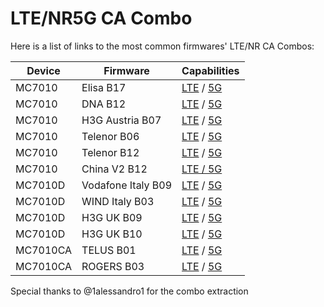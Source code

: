 # LTE/NR5G CA Combo
Here is a list of links to the most common firmwares' LTE/NR CA Combos:

| Device   | Firmware           | Capabilities                                                                               |
|----------|--------------------|---------------------------------------------------------------------------------------|
| MC7010   | Elisa B17          | [LTE](https://uecapability.smartphonecombo.it/view/?id=3d81b4da-e65f-4e1c-8785-ba7d671851f1) / [5G](https://uecapability.smartphonecombo.it/view/?id=0ea6852b-1e16-4a60-83f5-189e3ee9b4cc) |
| MC7010   | DNA B12            | [LTE](https://uecapability.smartphonecombo.it/view/?id=3988f1ab-2aa9-4cb3-8345-549fc973f611) / [5G](https://uecapability.smartphonecombo.it/view/?id=fc321d89-459b-4638-9240-fe1e829f6d45) |
| MC7010   | H3G Austria B07    | [LTE](https://uecapability.smartphonecombo.it/view/?id=6921825c-dd86-4474-867b-6cd24f3c5072) / [5G](https://uecapability.smartphonecombo.it/view/?id=9b705119-74ea-4055-b4fb-485846097e63) |
| MC7010   | Telenor B06        | [LTE](https://uecapability.smartphonecombo.it/view/?id=e37d97a6-75fb-4722-b28e-e7c333cd11ac) / [5G](https://uecapability.smartphonecombo.it/view/?id=a3fff076-92ca-4b61-8b6c-9ac43ed8901f) |
| MC7010   | Telenor B12        | [LTE](https://uecapability.smartphonecombo.it/view/multi/?id=e0c5d205-a819-448d-9012-e12e221c265e) / [5G](https://uecapability.smartphonecombo.it/view/multi/?id=5ae1b51d-bf7d-4ec5-9b5b-c29403069658) |
| MC7010   | China V2 B12       | [LTE / 5G](https://uecapability.smartphonecombo.it/view/multi/?id=14e8c18e-b6f2-47de-acd2-cbc9bae3e5db) |
| MC7010D  | Vodafone Italy B09 | [LTE](https://uecapability.smartphonecombo.it/view/?id=075420aa-369c-426f-9b66-d098421a2e67) / [5G](https://uecapability.smartphonecombo.it/view/?id=e2ba5ea6-c543-4b6b-852f-9dd3036a1a20) |
| MC7010D  | WIND Italy B03     | [LTE](https://uecapability.smartphonecombo.it/view/?id=0f9a07af-0a55-4a3a-81f2-4d0c65cfcb00) / [5G](https://uecapability.smartphonecombo.it/view/?id=b0983dba-8622-4a81-a2b0-bd3adee04735) |
| MC7010D  | H3G UK B09         | [LTE](https://uecapability.smartphonecombo.it/view/?id=3f6fd35d-971a-4b79-be24-e8db5c0e5ebe) / [5G](https://uecapability.smartphonecombo.it/view/?id=7441f517-ef84-437e-9c10-2341ff61b6fc) |
| MC7010D  | H3G UK B10         | [LTE](https://uecapability.smartphonecombo.it/view/multi/?id=d3ae2171-b88c-46e4-b641-f6c4c47e3894) / [5G](https://uecapability.smartphonecombo.it/view/multi/?id=3bb37aaf-e741-417d-80f7-1954c15c8d8a) |
| MC7010CA | TELUS B01          | [LTE](https://uecapability.smartphonecombo.it/view/?id=c17826c9-29da-4c81-9074-6fb078f122e9) / [5G](https://uecapability.smartphonecombo.it/view/?id=34732bf3-ed5f-4caf-908e-75e6f8af00bd) |
| MC7010CA | ROGERS B03         | [LTE](https://uecapability.smartphonecombo.it/view/multi/?id=39e1d206-2311-40fd-ac81-0560b04896e9) / [5G](https://uecapability.smartphonecombo.it/view/multi/?id=728eb4e7-012e-443d-8dd0-9e1e8e5606a5) |


Special thanks to @1alessandro1 for the combo extraction
